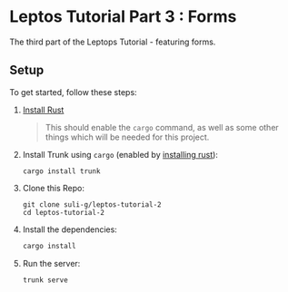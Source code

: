 # Leptos Tutorial Part 3 : Forms

The third part of the Leptops Tutorial - featuring forms.

## Setup

To get started, follow these steps:

1. [Install Rust](^1)
    > This should enable the `cargo` command, as well as some other things which will be needed for this project.

2. Install Trunk using `cargo` (enabled by [installing rust](^1)):

    ```shell
    cargo install trunk
    ```

3. Clone this Repo:

    ```shell
    git clone suli-g/leptos-tutorial-2
    cd leptos-tutorial-2
    ```

4. Install the dependencies:

    ```sh
    cargo install

    ```

5. Run the server:

    ```sh
    trunk serve
    ```
